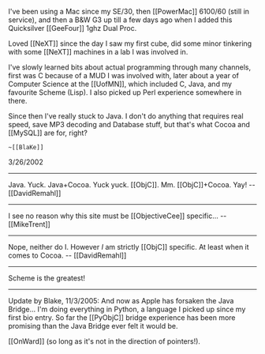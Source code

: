 

I've been using a Mac since my SE/30, then [[PowerMac]] 6100/60 (still in service), and then a B&W G3 up till a few days ago when I added this Quicksilver [[GeeFour]] 1ghz Dual Proc.

Loved [[NeXT]] since the day I saw my first cube, did some minor tinkering with some [[NeXT]] machines in a lab I was involved in.

I've slowly learned bits about actual programming through many channels, first was C because of a MUD I was involved with, later about a year of Computer Science at the [[UofMN]], which included C, Java, and my favourite Scheme (Lisp). I also picked up Perl experience somewhere in there.

Since then I've really stuck to Java.  I don't do anything that requires real speed, save MP3 decoding and Database stuff, but that's what Cocoa and [[MySQL]] are for, right?

    ~[[BlaKe]]
3/26/2002

----

Java. Yuck. Java+Cocoa. Yuck yuck.
[[ObjC]]. Mm. [[ObjC]]+Cocoa. Yay! -- [[DavidRemahl]]

----

I see no reason why this site must be [[ObjectiveCee]] specific... -- [[MikeTrent]]

----

Nope, neither do I. However _I_ am strictly [[ObjC]] specific. At least when it comes to Cocoa. -- [[DavidRemahl]]

----

Scheme is the greatest!

----
Update by Blake, 11/3/2005:
And now as Apple has forsaken the Java Bridge... I'm doing everything in Python, a language I picked up since my first bio entry. So far the [[PyObjC]] bridge experience has been more promising than the Java Bridge ever felt it would be.

[[OnWard]] (so long as it's not in the direction of pointers!).
